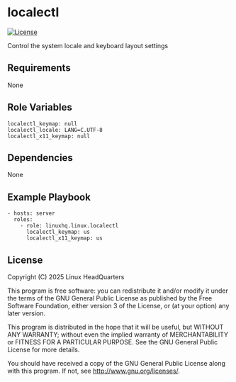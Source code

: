 # localectl

[![License](https://img.shields.io/badge/license-GPLv3-lightgreen)](https://www.gnu.org/licenses/gpl-3.0.en.html#license-text)

Control the system locale and keyboard layout settings

## Requirements

None

## Role Variables

    localectl_keymap: null
    localectl_locale: LANG=C.UTF-8
    localectl_x11_keymap: null

## Dependencies

None

## Example Playbook

    - hosts: server
      roles:
        - role: linuxhq.linux.localectl
          localectl_keymap: us
          localectl_x11_keymap: us

## License

Copyright (C) 2025 Linux HeadQuarters

This program is free software: you can redistribute it and/or modify
it under the terms of the GNU General Public License as published by
the Free Software Foundation, either version 3 of the License, or
(at your option) any later version.

This program is distributed in the hope that it will be useful,
but WITHOUT ANY WARRANTY; without even the implied warranty of
MERCHANTABILITY or FITNESS FOR A PARTICULAR PURPOSE. See the
GNU General Public License for more details.

You should have received a copy of the GNU General Public License
along with this program. If not, see <http://www.gnu.org/licenses/>.
